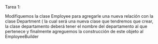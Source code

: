Tarea 1:

Modifiquemos la clase Employee para agregarle una nueva relación con la clase Department ( la cual será una nueva clase que tendremos que crear, la clase departamento deberá tener el nombre del departamento al que pertenece y finalmente agreguemos la construcción de este objeto al EmployeeBuilder
